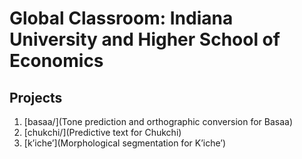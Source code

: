 # Global Classroom: Indiana University and Higher School of Economics

## Projects

1. [basaa/](Tone prediction and orthographic conversion for Basaa)
2. [chukchi/](Predictive text for Chukchi)
3. [kʼicheʼ](Morphological segmentation for Kʼicheʼ)
